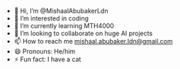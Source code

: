 - 👋 Hi, I’m @MishaalAbubakerLdn
- 👀 I’m interested in coding
- 🌱 I’m currently learning MTH4000
- 💞️ I’m looking to collaborate on huge AI projects
- 📫 How to reach me mishaal.abubaker.ldn@gmail.com
- 😄 Pronouns: He/him
- ⚡ Fun fact: I have a cat

<!---
MishaalAbubakerLdn/MishaalAbubakerLdn is a ✨ special ✨ repository because its `README.md` (this file) appears on your GitHub profile.
You can click the Preview link to take a look at your changes.
--->
